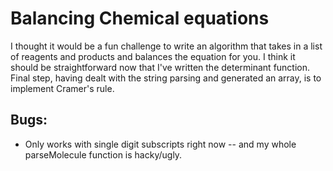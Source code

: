 # Balancing Chemical equations
I thought it would be a fun challenge to write an algorithm that takes in a list of reagents and products and balances the equation for you. I think it should be straightforward now that I've written the determinant function. Final step, having dealt with the string parsing and generated an array, is to implement Cramer's rule.

## Bugs:
- Only works with single digit subscripts right now -- and my whole parseMolecule function is hacky/ugly.

